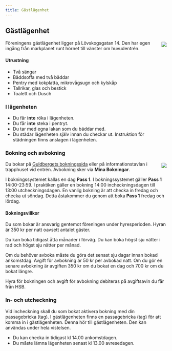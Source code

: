 ```yaml
---
title: Gästlägenhet
---
```

## Gästlägenhet

<img style="float:right; margin:5px 0 5px 15px; max-width: 45%;" src="../user/pages/foton-fran-gaestlaegenheten/gastlagenhet1.jpg">
Föreningens gästlägenhet ligger på Lövskogsgatan 14. Den har egen ingång från markplanet runt hörnet till vänster om huvudentrén.

#### Utrustning
* Två sängar
* Bäddsoffa med två bäddar
* Pentry med kokplatta, mikrovågsugn och kylskåp
* Tallrikar, glas och bestick
* Toalett och Dusch

### I lägenheten
* Du får **inte** röka i lägenheten.
* Du får **inte** steka i pentryt.
* Du tar med egna lakan som du bäddar med.
* Du städar lägenheten själv innan du checkar ut. Instruktion för städningen finns anslagen i lägenheten.

### Bokning och avbokning
<img style="float:right; margin:5px 0 5px 15px; max-width: 45%;" src="../user/pages/foton-fran-gaestlaegenheten/gastlagenhet4.jpg">

Du bokar på [Guldbergets bokningssida](https://bokning.guldberget.se) eller på informationstavlan i trapphuset vid entrén. Avbokning sker via **Mina Bokningar**.

I bokningssystemet kallas en dag **Pass 1**. I bokningssystemet gäller **Pass 1** 14:00-23:59. I praktiken gäller en bokning 14:00 incheckningsdagen till 13:00 utcheckningsdagen. En vanlig bokning är att checka in fredag och checka ut söndag. Detta åstakommer du genom att boka **Pass 1** fredag och lördag.

#### Bokningsvillkor
Du som bokar är ansvarig gentemot föreningen under hyresperioden. Hyran är 350 kr per natt oavsett antalet gäster.

Du kan boka tidigast åtta månader i förväg. Du kan boka högst sju nätter i rad och högst sju nätter per månad. 

Om du behöver avboka måste du göra det senast sju dagar innan bokad ankomstdag. Avgift för avbokning är 50 kr per avbokad natt. Om du gör en senare avbokning är avgiften 350 kr om du bokat en dag och 700 kr om du bokat längre.

Hyra för bokningen och avgift för avbokning debiteras på avgiftsavin du får från HSB.

### In- och utcheckning
Vid incheckning skall du som bokat aktivera bokning med din passagebricka (tag). I gästlägenheten finns en passagebricka (tag) för att komma in i gästlägenheten. Denna hör till gästlägenheten. Den kan användas under hela vistelsen.

* Du kan checka in tidigast kl 14.00 ankomstdagen.
* Du måste lämna lägenheten senast kl 13.00 avresedagen.
